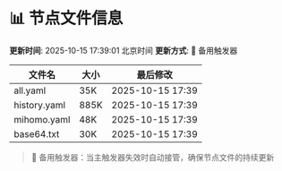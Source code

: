 # 📊 节点文件信息

**更新时间**: 2025-10-15 17:39:01 北京时间
**更新方式**: 🔄 备用触发器

| 文件名 | 大小 | 最后修改 |
|--------|------|----------|
| all.yaml | 35K | 2025-10-15 17:39 |
| history.yaml | 885K | 2025-10-15 17:39 |
| mihomo.yaml | 48K | 2025-10-15 17:39 |
| base64.txt | 30K | 2025-10-15 17:39 |

> 🔄 备用触发器：当主触发器失效时自动接管，确保节点文件的持续更新
